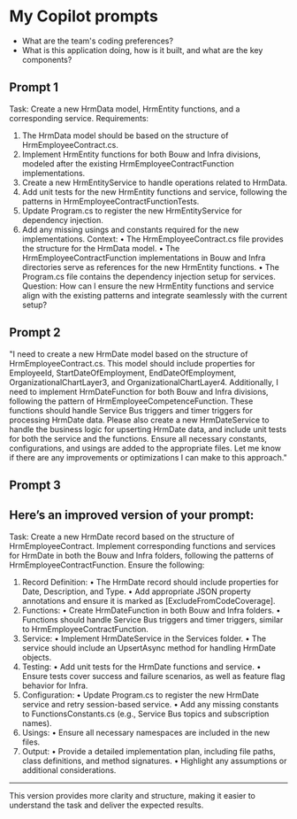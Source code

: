 # My Copilot prompts

- What are the team's coding preferences?
- What is this application doing, how is it built, and what are the key components?


## Prompt 1
Task: Create a new HrmData model, HrmEntity functions, and a corresponding service.
Requirements:
1.	The HrmData model should be based on the structure of HrmEmployeeContract.cs.
2.	Implement HrmEntity functions for both Bouw and Infra divisions, modeled after the existing HrmEmployeeContractFunction implementations.
3.	Create a new HrmEntityService to handle operations related to HrmData.
4.	Add unit tests for the new HrmEntity functions and service, following the patterns in HrmEmployeeContractFunctionTests.
5.	Update Program.cs to register the new HrmEntityService for dependency injection.
6.	Add any missing usings and constants required for the new implementations.
Context:
•	The HrmEmployeeContract.cs file provides the structure for the HrmData model.
•	The HrmEmployeeContractFunction implementations in Bouw and Infra directories serve as references for the new HrmEntity functions.
•	The Program.cs file contains the dependency injection setup for services.
Question: How can I ensure the new HrmEntity functions and service align with the existing patterns and integrate seamlessly with the current setup?


## Prompt 2
"I need to create a new HrmDate model based on the structure of HrmEmployeeContract.cs. This model should include properties for EmployeeId, StartDateOfEmployment, EndDateOfEmployment, OrganizationalChartLayer3, and OrganizationalChartLayer4.
Additionally, I need to implement HrmDateFunction for both Bouw and Infra divisions, following the pattern of HrmEmployeeCompetenceFunction. These functions should handle Service Bus triggers and timer triggers for processing HrmDate data.
Please also create a new HrmDateService to handle the business logic for upserting HrmDate data, and include unit tests for both the service and the functions. Ensure all necessary constants, configurations, and usings are added to the appropriate files.
Let me know if there are any improvements or optimizations I can make to this approach."

## Prompt 3

Here’s an improved version of your prompt:
---
Task: Create a new HrmDate record based on the structure of HrmEmployeeContract. Implement corresponding functions and services for HrmDate in both the Bouw and Infra folders, following the patterns of HrmEmployeeContractFunction. Ensure the following:
1.	Record Definition:
•	The HrmDate record should include properties for Date, Description, and Type.
•	Add appropriate JSON property annotations and ensure it is marked as [ExcludeFromCodeCoverage].
2.	Functions:
•	Create HrmDateFunction in both Bouw and Infra folders.
•	Functions should handle Service Bus triggers and timer triggers, similar to HrmEmployeeContractFunction.
3.	Service:
•	Implement HrmDateService in the Services folder.
•	The service should include an UpsertAsync method for handling HrmDate objects.
4.	Testing:
•	Add unit tests for the HrmDate functions and service.
•	Ensure tests cover success and failure scenarios, as well as feature flag behavior for Infra.
5.	Configuration:
•	Update Program.cs to register the new HrmDate service and retry session-based service.
•	Add any missing constants to FunctionsConstants.cs (e.g., Service Bus topics and subscription names).
6.	Usings:
•	Ensure all necessary namespaces are included in the new files.
7.	Output:
•	Provide a detailed implementation plan, including file paths, class definitions, and method signatures.
•	Highlight any assumptions or additional considerations.
---
This version provides more clarity and structure, making it easier to understand the task and deliver the expected results.

